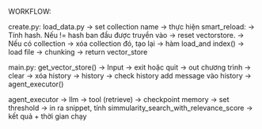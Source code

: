 WORKFLOW:

create.py:
load_data.py -> set collection name
-> thực hiện smart_reload:
    -> Tính hash. Nếu != hash ban đầu được truyền vào
        -> reset vectorstore.
        -> Nếu có collection -> xóa collection đó, tạo lại
        -> hàm load_and index() -> load file -> chunking -> return vector_store


main.py:
get_vector_store()
    -> Input -> exit hoặc quit -> out chương trình
            -> clear -> xóa history
            -> history -> check history
        add message vào history -> agent_executor()


agent_executor -> llm -> tool (retrieve)    -> checkpoint memory
                                            -> set threshold -> in ra snippet, tính simmularity_search_with_relevance_score
                                            -> kết quả + thời gian chạy


